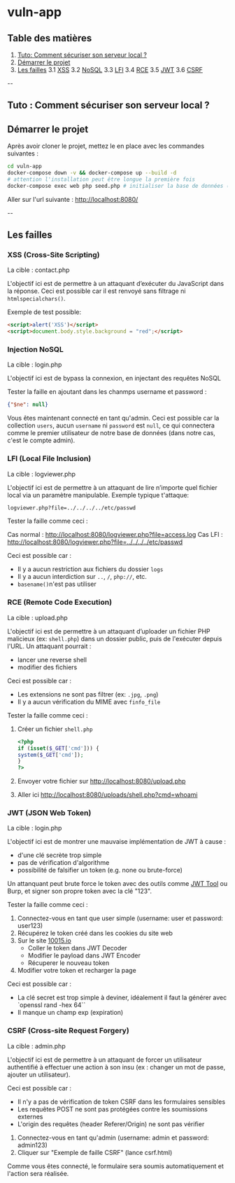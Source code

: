# vuln-app

## Table des matières

1. [Tuto: Comment sécuriser son serveur local ?](#tuto--comment-sécuriser-son-serveur-local-)
2. [Démarrer le projet](#démarrer-le-projet)
3. [Les failles](#les-failles)
    3.1 [XSS](#xss-cross-site-scripting)
    3.2 [NoSQL](#injection-nosql)
    3.3 [LFI](#lfi-local-file-inclusion)
    3.4 [RCE](#rce-remote-code-execution)
    3.5 [JWT](#jwt-json-web-token)
    3.6 [CSRF](#csrf-cross-site-request-forgery)

--

## Tuto : Comment sécuriser son serveur local ?

## Démarrer le projet

Après avoir cloner le projet, mettez le en place avec les commandes suivantes :

```Bash
cd vuln-app
docker-compose down -v && docker-compose up --build -d
# attention l'installation peut être longue la première fois
docker-compose exec web php seed.php # initialiser la base de données (une fois)
```

Aller sur l'url suivante : <http://localhost:8080/>

--

## Les failles

### XSS (Cross-Site Scripting)

La cible : contact.php

L'objectif ici est de permettre à un attaquant d’exécuter du JavaScript dans la réponse.
Ceci est possible car il est renvoyé sans filtrage ni `htmlspecialchars()`.

Exemple de test possible:

```HTML
<script>alert('XSS')</script>
<script>document.body.style.background = "red";</script>
```

### Injection NoSQL

La cible : login.php

L'objectif ici est de bypass la connexion, en injectant des requêtes NoSQL

Tester la faille en ajoutant dans les chanmps username et password :

```JSON
{"$ne": null}
```

Vous êtes maintenant connecté en tant qu'admin.
Ceci est possible car la collection `users`, aucun `username` ni `password` est `null`, ce qui connectera comme le premier utilisateur de notre base de données (dans notre cas, c'est le compte admin).

### LFI (Local File Inclusion)

La cible : logviewer.php

L'objectif ici est de permettre à un attaquant de lire n’importe quel fichier local via un paramètre manipulable.
Exemple typique t'attaque:

```Bash
logviewer.php?file=../../../../etc/passwd
```

Tester la faille comme ceci :

Cas normal : <http://localhost:8080/logviewer.php?file=access.log>
Cas LFI : <http://localhost:8080/logviewer.php?file=../../../../etc/passwd>

Ceci est possible car :

- Il y a aucun restriction aux fichiers du dossier `logs`
- Il y a aucun interdiction sur `..`, `/`, `php://`, etc.
- `basename()`n'est pas utiliser

### RCE (Remote Code Execution)

La cible : upload.php

L'objectif ici est de permettre à un attaquant d’uploader un fichier PHP malicieux (ex: `shell.php`) dans un dossier public, puis de l'exécuter depuis l'URL.
Un attaquant pourrait :

- lancer une reverse shell
- modifier des fichiers

Ceci est possible car :

- Les extensions ne sont pas filtrer (ex: `.jpg`, `.png`)
- Il y a aucun vérification du MIME avec `finfo_file`

Tester la faille comme ceci :

1. Créer un fichier `shell.php`

    ```PHP
    <?php
    if (isset($_GET['cmd'])) {
    system($_GET['cmd']);
    }
    ?>
    ```

2. Envoyer votre fichier sur <http://localhost:8080/upload.php>
3. Aller ici <http://localhost:8080/uploads/shell.php?cmd=whoami>

### JWT (JSON Web Token)

La cible : login.php

L'objectif ici est de montrer une mauvaise implémentation de JWT à cause :

- d'une clé secrète trop simple
- pas de vérification d'algorithme
- possibilité de falsifier un token (e.g. none ou brute-force)

Un attanquant peut brute force le token avec des outils comme [JWT Tool](https://github.com/ticarpi/jwt_tool) ou Burp, et signer son propre token avec la clé "123".

Tester la faille comme ceci :

1. Connectez-vous en tant que user simple (username: user et password: user123)
2. Récupérez le token créé dans les cookies du site web
3. Sur le site [10015.io](https://10015.io/tools/jwt-encoder-decoder)
    - Coller le token dans JWT Decoder
    - Modifier le payload dans JWT Encoder
    - Récuperer le nouveau token
4. Modifier votre token et recharger la page

Ceci est possible car :

- La clé secret est trop simple à deviner, idéalement il faut la générer avec `openssl rand -hex 64``
- Il manque un champ exp (expiration)

### CSRF (Cross-site Request Forgery)

La cible : admin.php

L'objectif ici est de permettre à un attaquant de forcer un utilisateur authentifié à effectuer une action à son insu (ex : changer un mot de passe, ajouter un utilisateur).

Ceci est possible car :

- Il n'y a pas de vérification de token CSRF dans les formulaires sensibles
- Les requêtes POST ne sont pas protégées contre les soumissions externes
- L'origin des requêtes (header Referer/Origin) ne sont pas vérifier

1. Connectez-vous en tant qu'admin (username: admin et password: admin123)
2. Cliquer sur "Exemple de faille CSRF" (lance csrf.html)

Comme vous êtes connecté, le formulaire sera soumis automatiquement et l'action sera réalisée.
